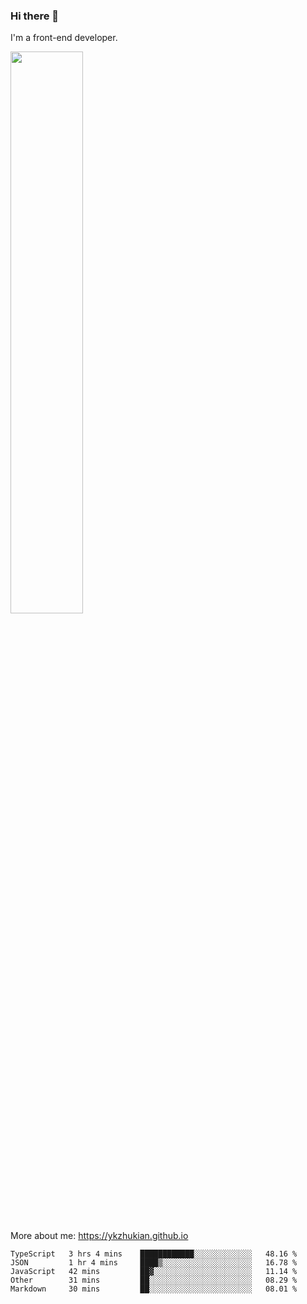 ### Hi there 👋

I'm a front-end developer.

[<img width="48%" src="https://github-readme-stats.vercel.app/api?username=ykzhukian&show_icons=true&theme=dracula">](https://github.com/anuraghazra/github-readme-stats)

More about me: 
https://ykzhukian.github.io

<!--START_SECTION:waka-->
```text
TypeScript   3 hrs 4 mins    ████████████░░░░░░░░░░░░░   48.16 % 
JSON         1 hr 4 mins     ████▒░░░░░░░░░░░░░░░░░░░░   16.78 % 
JavaScript   42 mins         ██▓░░░░░░░░░░░░░░░░░░░░░░   11.14 % 
Other        31 mins         ██░░░░░░░░░░░░░░░░░░░░░░░   08.29 % 
Markdown     30 mins         ██░░░░░░░░░░░░░░░░░░░░░░░   08.01 % 
```
<!--END_SECTION:waka-->
